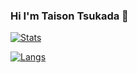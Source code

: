 ### Hi I'm Taison Tsukada 👋
[![Stats](https://github-readme-stats.vercel.app/api?username=TaisonTsukada&count_private=true&show_icons=true)](https://github.com/TaisonTsukada)

[![Langs](https://github-readme-stats.vercel.app/api/top-langs/?username=TaisonTsukada&layout=compact)](https://github.com/TaisonTsukada)

